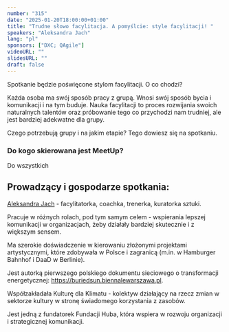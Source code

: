 ```yaml
---
number: "315"
date: "2025-01-20T18:00:00+01:00"
title: "Trudne słowo facylitacja. A pomyślcie: style facylitacji! "
speakers: "Aleksandra Jach"
lang: "pl"
sponsors: ["DXC; QAgile"]
videoURL: ""
slidesURL: ""
draft: false
---
```


Spotkanie będzie poświęcone stylom facylitacji. O co chodzi? 

Każda osoba ma swój sposób pracy z grupą. Wnosi swój sposób bycia i komunikacji i na tym buduje. Nauka facylitacji to proces rozwijania swoich naturalnych talentów oraz próbowanie tego co przychodzi nam trudniej, ale jest bardziej adekwatne dla grupy. 

Czego potrzebują grupy i na jakim etapie? Tego dowiesz się na spotkaniu. 

### Do kogo skierowana jest MeetUp?

Do wszystkich

## Prowadzący i gospodarze spotkania:

<a href="https://www.linkedin.com/in/aleksandrajach" target="_blank">Aleksandra Jach</a> - facylitatorka, coachka, trenerka, kuratorka sztuki. 

Pracuje w różnych rolach, pod tym samym celem - wspierania lepszej komunikacji w organizacjach, żeby działały bardziej skutecznie i z większym sensem. 

Ma szerokie doświadczenie w kierowaniu złożonymi projektami artystycznymi, które zdobywała w Polsce i zagranicą (m.in. w Hamburger Bahnhof i DaaD w Berlinie). 

Jest autorką pierwszego polskiego dokumentu sieciowego o transformacji energetycznej: https://buriedsun.biennalewarszawa.pl. 

Współzakładała Kulturę dla Klimatu - kolektyw działający na rzecz zmian w sektorze kultury w stronę świadomego korzystania z zasobów. 

Jest jedną z fundatorek Fundacji Huba, która wspiera w rozwoju organizacji i strategicznej komunikacji.

